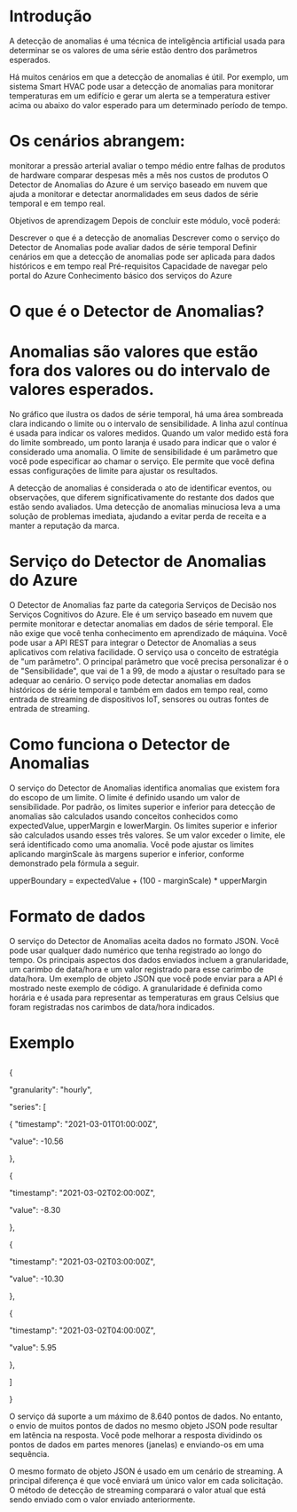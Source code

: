 # Introdução

A detecção de anomalias é uma técnica de inteligência artificial usada para determinar se os valores de uma série estão dentro dos parâmetros esperados.

Há muitos cenários em que a detecção de anomalias é útil. Por exemplo, um sistema Smart HVAC pode usar a detecção de anomalias para monitorar temperaturas em um edifício e gerar um alerta se a temperatura estiver acima ou abaixo do valor esperado para um determinado período de tempo.

# Os cenários abrangem:

monitorar a pressão arterial
avaliar o tempo médio entre falhas de produtos de hardware
comparar despesas mês a mês nos custos de produtos
O Detector de Anomalias do Azure é um serviço baseado em nuvem que ajuda a monitorar e detectar anormalidades em seus dados de série temporal e em tempo real.

Objetivos de aprendizagem
Depois de concluir este módulo, você poderá:

Descrever o que é a detecção de anomalias
Descrever como o serviço do Detector de Anomalias pode avaliar dados de série temporal
Definir cenários em que a detecção de anomalias pode ser aplicada para dados históricos e em tempo real
Pré-requisitos
Capacidade de navegar pelo portal do Azure
Conhecimento básico dos serviços do Azure

# O que é o Detector de Anomalias?

# Anomalias são valores que estão fora dos valores ou do intervalo de valores esperados.


No gráfico que ilustra os dados de série temporal, há uma área sombreada clara indicando o limite ou o intervalo de sensibilidade. A linha azul contínua é usada para indicar os valores medidos. Quando um valor medido está fora do limite sombreado, um ponto laranja é usado para indicar que o valor é considerado uma anomalia. O limite de sensibilidade é um parâmetro que você pode especificar ao chamar o serviço. Ele permite que você defina essas configurações de limite para ajustar os resultados.

A detecção de anomalias é considerada o ato de identificar eventos, ou observações, que diferem significativamente do restante dos dados que estão sendo avaliados. Uma detecção de anomalias minuciosa leva a uma solução de problemas imediata, ajudando a evitar perda de receita e a manter a reputação da marca.

# Serviço do Detector de Anomalias do Azure
O Detector de Anomalias faz parte da categoria Serviços de Decisão nos Serviços Cognitivos do Azure. Ele é um serviço baseado em nuvem que permite monitorar e detectar anomalias em dados de série temporal. Ele não exige que você tenha conhecimento em aprendizado de máquina. Você pode usar a API REST para integrar o Detector de Anomalias a seus aplicativos com relativa facilidade. O serviço usa o conceito de estratégia de "um parâmetro". O principal parâmetro que você precisa personalizar é o de "Sensibilidade", que vai de 1 a 99, de modo a ajustar o resultado para se adequar ao cenário. O serviço pode detectar anomalias em dados históricos de série temporal e também em dados em tempo real, como entrada de streaming de dispositivos IoT, sensores ou outras fontes de entrada de streaming.


# Como funciona o Detector de Anomalias

O serviço do Detector de Anomalias identifica anomalias que existem fora do escopo de um limite. O limite é definido usando um valor de sensibilidade. Por padrão, os limites superior e inferior para detecção de anomalias são calculados usando conceitos conhecidos como expectedValue, upperMargin e lowerMargin. Os limites superior e inferior são calculados usando esses três valores. Se um valor exceder o limite, ele será identificado como uma anomalia. Você pode ajustar os limites aplicando marginScale às margens superior e inferior, conforme demonstrado pela fórmula a seguir.

upperBoundary = expectedValue + (100 - marginScale) * upperMargin

# Formato de dados
O serviço do Detector de Anomalias aceita dados no formato JSON. Você pode usar qualquer dado numérico que tenha registrado ao longo do tempo. Os principais aspectos dos dados enviados incluem a granularidade, um carimbo de data/hora e um valor registrado para esse carimbo de data/hora. Um exemplo de objeto JSON que você pode enviar para a API é mostrado neste exemplo de código. A granularidade é definida como horária e é usada para representar as temperaturas em graus Celsius que foram registradas nos carimbos de data/hora indicados.

# Exemplo </p>
{ </p>
    "granularity": "hourly",</p>
    "series": [</p>
      {
        "timestamp": "2021-03-01T01:00:00Z",</p>
        "value": -10.56</p>
      },</p>
      {</p>
        "timestamp": "2021-03-02T02:00:00Z",</p>
        "value": -8.30</p>
      },</p>
      {</p>
        "timestamp": "2021-03-02T03:00:00Z",</p>
        "value": -10.30</p>
      },</p>
      {</p>
        "timestamp": "2021-03-02T04:00:00Z",</p>
        "value": 5.95</p>
      },</p>
    ]</p>
}</p>

O serviço dá suporte a um máximo de 8.640 pontos de dados. No entanto, o envio de muitos pontos de dados no mesmo objeto JSON pode resultar em latência na resposta. Você pode melhorar a resposta dividindo os pontos de dados em partes menores (janelas) e enviando-os em uma sequência.

O mesmo formato de objeto JSON é usado em um cenário de streaming. A principal diferença é que você enviará um único valor em cada solicitação. O método de detecção de streaming comparará o valor atual que está sendo enviado com o valor enviado anteriormente.
